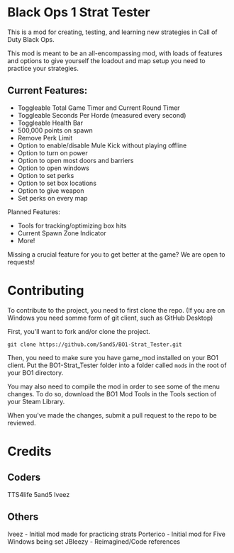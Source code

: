 # Black Ops 1 Strat Tester 

This is a mod for creating, testing, and learning new strategies in Call of Duty Black Ops. 

This mod is meant to be an all-encompassing mod, with loads of features and options to give yourself the loadout and map setup you need to practice your strategies.

## Current Features:
- Toggleable Total Game Timer and Current Round Timer
- Toggleable Seconds Per Horde (measured every second)
- Toggleable Health Bar
- 500,000 points on spawn
- Remove Perk Limit
- Option to enable/disable Mule Kick without playing offline
- Option to turn on power
- Option to open most doors and barriers
- Option to open windows
- Option to set perks
- Option to set box locations
- Option to give weapon
- Set perks on every map


Planned Features:
- Tools for tracking/optimizing box hits
- Current Spawn Zone Indicator
- More!

Missing a crucial feature for you to get better at the game? We are open to requests!

# Contributing

To contribute to the project, you need to first clone the repo. (If you are on Windows you need somme form of git client, such as GitHub Desktop)

First, you'll want to fork and/or clone the project. 

```git clone https://github.com/5and5/BO1-Strat_Tester.git```

Then, you need to make sure you have game_mod installed on your BO1 client. Put the BO1-Strat_Tester folder into a folder called `mods` in the root of your BO1 directory.

You may also need to compile the mod in order to see some of the menu changes. To do so, download the BO1 Mod Tools in the Tools section of your Steam Library.

When you've made the changes, submit a pull request to the repo to be reviewed.

# Credits
## Coders
TTS4life
5and5
Iveez

## Others
Iveez - Initial mod made for practicing strats
Porterico - Initial mod for Five Windows being set
JBleezy - Reimagined/Code references

